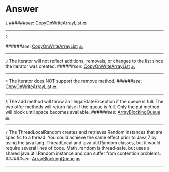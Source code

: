 # Answer

`1`<a name="a1"></a>
######*see*: [CopyOnWriteArrayList](http://www.google.com/url?q=http%3A%2F%2Fdocs.oracle.com%2Fjavase%2F7%2Fdocs%2Fapi%2Fjava%2Futil%2Fconcurrent%2FCopyOnWriteArrayList.html&sa=D&sntz=1&usg=AFrqEzcUe8jylq_8cFi8NuZamP2TVqL0-A)
[:back:](https://github.com/vnsmn/interview/blob/master/j2se/concurrency/readme.md#a1)
***
`2`<a name="a2"></a>

######*see*: [CopyOnWriteArrayList](http://www.google.com/url?q=http%3A%2F%2Fdocs.oracle.com%2Fjavase%2F7%2Fdocs%2Fapi%2Fjava%2Futil%2Fconcurrent%2FCopyOnWriteArrayList.html&sa=D&sntz=1&usg=AFrqEzcUe8jylq_8cFi8NuZamP2TVqL0-A)
[:back:](https://github.com/vnsmn/interview/blob/master/j2se/concurrency/readme.md#a2)
***
`3`<a name="a3"></a>
The iterator will not reflect additions, removals, or changes to the list since the iterator was created.
######*see*: [CopyOnWriteArrayList](http://www.google.com/url?q=http%3A%2F%2Fdocs.oracle.com%2Fjavase%2F7%2Fdocs%2Fapi%2Fjava%2Futil%2Fconcurrent%2FCopyOnWriteArrayList.html&sa=D&sntz=1&usg=AFrqEzcUe8jylq_8cFi8NuZamP2TVqL0-A)
[:back:](https://github.com/vnsmn/interview/blob/master/j2se/concurrency/readme.md#a3)
***
`4`<a name="a4"></a>
The iterator does NOT support the remove method.
######*see*: [CopyOnWriteArrayList](http://docs.oracle.com/javase/7/docs/api/java/util/concurrent/CopyOnWriteArrayList.html#iterator())
[:back:](https://github.com/vnsmn/interview/blob/master/j2se/concurrency/readme.md#a3)
***
`5`<a name="a5"></a>
The add method will throw an IllegalStateException if the queue is full.
The two offer methods will return false if the queue is full. Only the put method will block
until space becomes available.
######*see*: [ArrayBlockingQueue](http://docs.oracle.com/javase/7/docs/api/java/util/concurrent/ArrayBlockingQueue.html)
[:back:](https://github.com/vnsmn/interview/blob/master/j2se/concurrency/readme.md#a5)
*** 
`7`<a name="a7"></a>
The ThreadLocalRandom creates and retrieves Random instances that are
specific to a thread. You could achieve the same effect prior to Java 7 by using the java.lang
.ThreadLocal and java.util.Random classes, but it would require several lines of code. Math
.random is thread-safe, but uses a shared java.util.Random instance and can suffer from
contention problems.
######*see*: [ArrayBlockingQueue](http://docs.oracle.com/javase/7/docs/api/java/util/concurrent/ArrayBlockingQueue.html)
[:back:](https://github.com/vnsmn/interview/blob/master/j2se/concurrency/readme.md#a7)
*** 